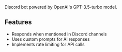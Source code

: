 Discord bot powered by OpenAI's GPT-3.5-turbo model.

## Features

- Responds when mentioned in Discord channels
- Uses custom prompts for AI responses
- Implements rate limiting for API calls
